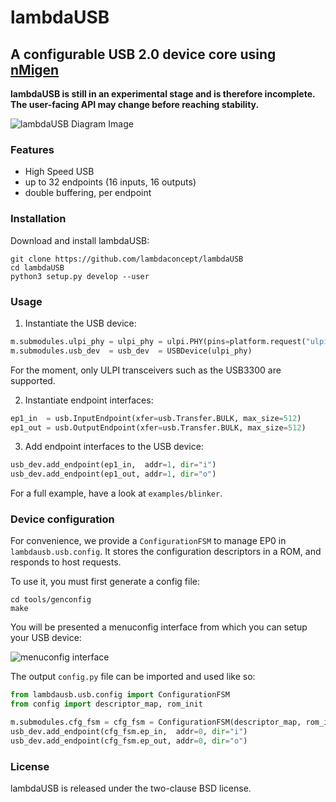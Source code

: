 # lambdaUSB

## A configurable USB 2.0 device core using [nMigen](https://github.com/m-labs/nmigen)

**lambdaUSB is still in an experimental stage and is therefore incomplete. The user-facing API may change before reaching stability.**

![lambdaUSB Diagram Image](doc/diagram.png)

### Features

* High Speed USB
* up to 32 endpoints (16 inputs, 16 outputs)
* double buffering, per endpoint

### Installation

Download and install lambdaUSB:

    git clone https://github.com/lambdaconcept/lambdaUSB
    cd lambdaUSB
    python3 setup.py develop --user

### Usage

1. Instantiate the USB device:

```python
m.submodules.ulpi_phy = ulpi_phy = ulpi.PHY(pins=platform.request("ulpi", 0))
m.submodules.usb_dev  = usb_dev  = USBDevice(ulpi_phy)
```

For the moment, only ULPI transceivers such as the USB3300 are supported.

2. Instantiate endpoint interfaces:

```python
ep1_in  = usb.InputEndpoint(xfer=usb.Transfer.BULK, max_size=512)
ep1_out = usb.OutputEndpoint(xfer=usb.Transfer.BULK, max_size=512)
```

3. Add endpoint interfaces to the USB device:

```python
usb_dev.add_endpoint(ep1_in,  addr=1, dir="i")
usb_dev.add_endpoint(ep1_out, addr=1, dir="o")
```

For a full example, have a look at `examples/blinker`.

### Device configuration

For convenience, we provide a `ConfigurationFSM` to manage EP0 in `lambdausb.usb.config`.
It stores the configuration descriptors in a ROM, and responds to host requests.

To use it, you must first generate a config file:
```
cd tools/genconfig
make
```

You will be presented a menuconfig interface from which you can setup your USB device:

![menuconfig interface](doc/menuconfig.png)

The output `config.py` file can be imported and used like so:

```python
from lambdausb.usb.config import ConfigurationFSM
from config import descriptor_map, rom_init

m.submodules.cfg_fsm = cfg_fsm = ConfigurationFSM(descriptor_map, rom_init)
usb_dev.add_endpoint(cfg_fsm.ep_in,  addr=0, dir="i")
usb_dev.add_endpoint(cfg_fsm.ep_out, addr=0, dir="o")
```

### License

lambdaUSB is released under the two-clause BSD license.

